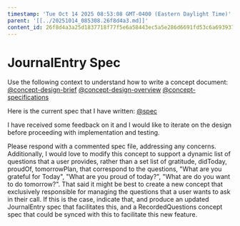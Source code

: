 ```yaml
---
timestamp: 'Tue Oct 14 2025 08:53:08 GMT-0400 (Eastern Daylight Time)'
parent: '[[../20251014_085308.26f8d4a3.md]]'
content_id: 26f8d4a3a25d1837718f77f5e6a58443ec5a5e286d6691fd53c6a6939376b534
---
```


# JournalEntry Spec

Use the following context to understand how to write a concept document:
[@concept-design-brief](../../background/concept-design-brief.md)
[@concept-design-overview](../../background/concept-design-overview.md)
[@concept-specifications](../../background/concept-specifications.md)

Here is the current spec that I have written: [@spec](../../../../../../design/concepts/JournalEntry/spec.md)

I have received some feedback on it and I would like to iterate on the design before proceeding with implementation and testing.

Please respond with a commented spec file, addressing any concerns. Additionally, I would love to modify this concept to support a dynamic list of questions that a user provides, rather than a set list of  gratitude, didToday, proudOf, tomorrowPlan, that correspond to the questions, "What are you grateful for Today", "What are you proud of today?", "What are do you want to do tomorrow?". That said it might be best to create a new concept that exclusively responsible for managing the questions that a user wants to ask in their call. If this is the case, indicate that, and produce an updated JournalEntry spec that facilitates this, and a RecordedQuestions concept spec that could be synced with this to facilitate this new feature.
